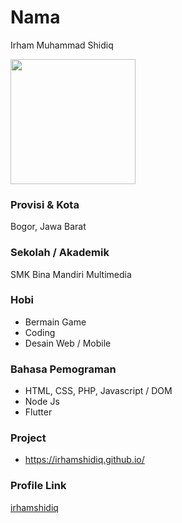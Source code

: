 # Nama

Irham Muhammad Shidiq

<img src="https://avatars.githubusercontent.com/u/64916445?v=4" width="200" height="200" align="center"/>

### Provisi & Kota

Bogor, Jawa Barat

### Sekolah / Akademik

SMK Bina Mandiri Multimedia

### Hobi

- Bermain Game
- Coding
- Desain Web / Mobile

### Bahasa Pemograman

- HTML, CSS, PHP, Javascript / DOM
- Node Js
- Flutter

### Project

- https://irhamshidiq.github.io/

### Profile Link

[irhamshidiq](https://github.com/irhamshidiq)

